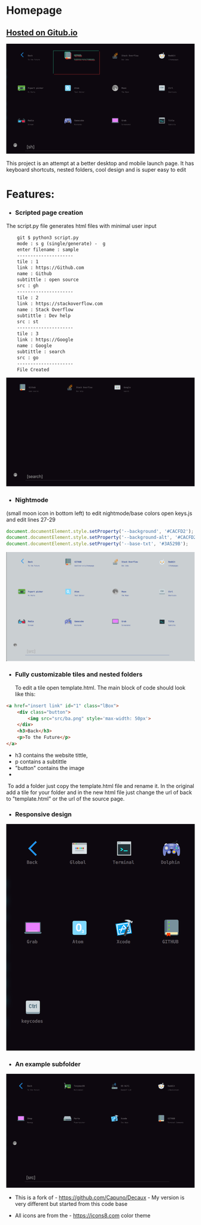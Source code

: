 # Homepage

## [Hosted on Gitub.io](https://boettner-eric.github.io/Homepage/)
![Template.html (github public version)](template.png)

This project is an attempt at a better desktop and mobile launch page.  It has keyboard shortcuts, nested folders, cool design and is super easy to edit

# Features:
* ### Scripted page creation
 The script.py file generates html files with minimal user input
```
    git $ python3 script.py
    mode : s g (single/generate) -  g
    enter filename : sample
    ---------------------
    tile : 1
    link : https://Github.com
    name : Github
    subtittle : open source
    src : gh
    ---------------------
    tile : 2
    link : https://stackoverflow.com
    name : Stack Overflow
    subtittle : Dev help
    src : st
    ---------------------
    tile : 3
    link : https://Google
    name : Google
    subtittle : search
    src : go
    ---------------------
    File Created
```
 ![sample.html](example.png)

* ### Nightmode
(small moon icon in bottom left)
  to edit nightmode/base colors open keys.js and edit lines 27-29
  ```javascript
  document.documentElement.style.setProperty('--background', '#CACFD2');
  document.documentElement.style.setProperty('--background-alt', '#CACFD2');
  document.documentElement.style.setProperty('--base-txt', '#3A529B');
```
![nightmode](nightmode.png)
* ### Fully customizable tiles and nested folders
   To edit a tile open template.html.  The main block of code should look like this:
```html
<a href="insert link" id="1" class="lBox">
	<div class="button">
	    <img src="src/ba.png" style='max-width: 50px'>
	</div>
	<h3>Back</h3>
    <p>To the Future</p>
</a>
```

  - h3 contains the website tittle,
  - p contains a  subtittle
  - "button" contains the image
  -

  To add a folder just copy the template.html file and rename it.  In the original add a tile for your folder and in the new html file just change the url of back to "template.html" or the url of the source page.  

* ### Responsive design
![Responsive layout](responsive.png)

* ### An example subfolder
![My setup w/ folders and icons](folder.png)


* This is a fork of - https://github.com/Capuno/Decaux - My version is very different but started from this code base

* All icons are from the - https://icons8.com color theme
